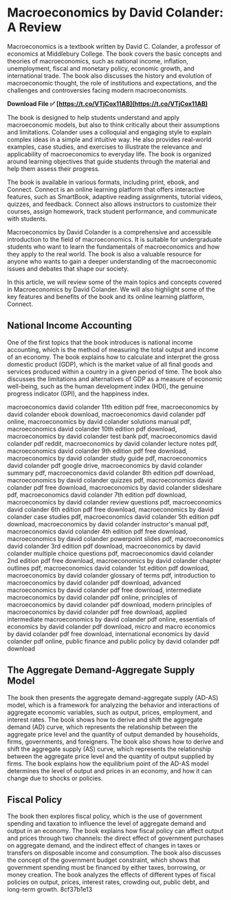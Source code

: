 # Macroeconomics by David Colander: A Review
 
Macroeconomics is a textbook written by David C. Colander, a professor of economics at Middlebury College. The book covers the basic concepts and theories of macroeconomics, such as national income, inflation, unemployment, fiscal and monetary policy, economic growth, and international trade. The book also discusses the history and evolution of macroeconomic thought, the role of institutions and expectations, and the challenges and controversies facing modern macroeconomists.
 
**Download File ✅ [https://t.co/VTjCox11AB](https://t.co/VTjCox11AB)**


 
The book is designed to help students understand and apply macroeconomic models, but also to think critically about their assumptions and limitations. Colander uses a colloquial and engaging style to explain complex ideas in a simple and intuitive way. He also provides real-world examples, case studies, and exercises to illustrate the relevance and applicability of macroeconomics to everyday life. The book is organized around learning objectives that guide students through the material and help them assess their progress.
 
The book is available in various formats, including print, ebook, and Connect. Connect is an online learning platform that offers interactive features, such as SmartBook, adaptive reading assignments, tutorial videos, quizzes, and feedback. Connect also allows instructors to customize their courses, assign homework, track student performance, and communicate with students.
 
Macroeconomics by David Colander is a comprehensive and accessible introduction to the field of macroeconomics. It is suitable for undergraduate students who want to learn the fundamentals of macroeconomics and how they apply to the real world. The book is also a valuable resource for anyone who wants to gain a deeper understanding of the macroeconomic issues and debates that shape our society.

In this article, we will review some of the main topics and concepts covered in Macroeconomics by David Colander. We will also highlight some of the key features and benefits of the book and its online learning platform, Connect.
 
## National Income Accounting
 
One of the first topics that the book introduces is national income accounting, which is the method of measuring the total output and income of an economy. The book explains how to calculate and interpret the gross domestic product (GDP), which is the market value of all final goods and services produced within a country in a given period of time. The book also discusses the limitations and alternatives of GDP as a measure of economic well-being, such as the human development index (HDI), the genuine progress indicator (GPI), and the happiness index.
 
macroeconomics david colander 11th edition pdf free,  macroeconomics by david colander ebook download,  macroeconomics david colander pdf online,  macroeconomics by david colander solutions manual pdf,  macroeconomics david colander 10th edition pdf download,  macroeconomics by david colander test bank pdf,  macroeconomics david colander pdf reddit,  macroeconomics by david colander lecture notes pdf,  macroeconomics david colander 9th edition pdf free download,  macroeconomics by david colander study guide pdf,  macroeconomics david colander pdf google drive,  macroeconomics by david colander summary pdf,  macroeconomics david colander 8th edition pdf download,  macroeconomics by david colander quizzes pdf,  macroeconomics david colander pdf free download,  macroeconomics by david colander slideshare pdf,  macroeconomics david colander 7th edition pdf download,  macroeconomics by david colander review questions pdf,  macroeconomics david colander 6th edition pdf free download,  macroeconomics by david colander case studies pdf,  macroeconomics david colander 5th edition pdf download,  macroeconomics by david colander instructor's manual pdf,  macroeconomics david colander 4th edition pdf free download,  macroeconomics by david colander powerpoint slides pdf,  macroeconomics david colander 3rd edition pdf download,  macroeconomics by david colander multiple choice questions pdf,  macroeconomics david colander 2nd edition pdf free download,  macroeconomics by david colander chapter outlines pdf,  macroeconomics david colander 1st edition pdf download,  macroeconomics by david colander glossary of terms pdf,  introduction to macroeconomics by david colander pdf download,  advanced macroeconomics by david colander pdf free download,  intermediate macroeconomics by david colander pdf online,  principles of macroeconomics by david colander pdf download,  modern principles of macroeconomics by david colander pdf free download,  applied intermediate macroeconomics by david colander pdf online,  essentials of economics by david colander pdf download,  micro and macro economics by david colander pdf free download,  international economics by david colander pdf online,  public finance and public policy by david colander pdf download
 
## The Aggregate Demand-Aggregate Supply Model
 
The book then presents the aggregate demand-aggregate supply (AD-AS) model, which is a framework for analyzing the behavior and interactions of aggregate economic variables, such as output, prices, employment, and interest rates. The book shows how to derive and shift the aggregate demand (AD) curve, which represents the relationship between the aggregate price level and the quantity of output demanded by households, firms, governments, and foreigners. The book also shows how to derive and shift the aggregate supply (AS) curve, which represents the relationship between the aggregate price level and the quantity of output supplied by firms. The book explains how the equilibrium point of the AD-AS model determines the level of output and prices in an economy, and how it can change due to shocks or policies.
 
## Fiscal Policy
 
The book then explores fiscal policy, which is the use of government spending and taxation to influence the level of aggregate demand and output in an economy. The book explains how fiscal policy can affect output and prices through two channels: the direct effect of government purchases on aggregate demand, and the indirect effect of changes in taxes or transfers on disposable income and consumption. The book also discusses the concept of the government budget constraint, which shows that government spending must be financed by either taxes, borrowing, or money creation. The book analyzes the effects of different types of fiscal policies on output, prices, interest rates, crowding out, public debt, and long-term growth.
 8cf37b1e13
 
